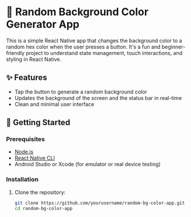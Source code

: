 # 🎨 Random Background Color Generator App

This is a simple React Native app that changes the background color to a random hex color when the user presses a button. It's a fun and beginner-friendly project to understand state management, touch interactions, and styling in React Native.

## ✨ Features

- Tap the button to generate a random background color
- Updates the background of the screen and the status bar in real-time
- Clean and minimal user interface

## 🚀 Getting Started

### Prerequisites

- [Node.js](https://nodejs.org/)
- [React Native CLI](https://reactnative.dev/docs/environment-setup)
- Android Studio or Xcode (for emulator or real device testing)

### Installation

1. Clone the repository:
   ```bash
   git clone https://github.com/yourusername/random-bg-color-app.git
   cd random-bg-color-app
